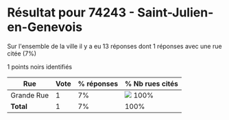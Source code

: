 # Résultat pour 74243 - Saint-Julien-en-Genevois

Sur l'ensemble de la ville il y a eu 13 réponses dont 1 réponses avec une rue citée (7%)

1 points noirs identifiés

| Rue | Vote | % réponses | % Nb rues cités|
|-----|------|------------|----------------|
| Grande Rue | 1 | 7% | <img src="../../img/bar_100.gif" />&nbsp;100%|
| **Total** | 1 | 7% | 100%|
